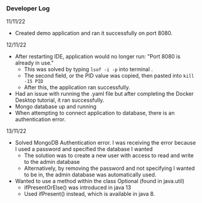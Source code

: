 ### Developer Log

11/11/22
 * Created demo application and ran it successfully on port 8080.

12/11/22
 * After restarting IDE, application would no longer run: "Port 8080 is already in use." 
   * This was solved by typing `lsof -i -p` into terminal .
   * The second field, or the PID value was copied, then pasted into `kill -15 PID`
   * After this, the application ran successfully.
 * Had an issue with running the .yaml file but after completing the Docker Desktop tutorial, it ran successfully.
 * Mongo database up and running
 * When attempting to connect application to database, there is an authentication error. 

13/11/22
* Solved MongoDB Authentication error. I was receiving the error because I used a password and specified the database I wanted
  * The solution was to create a new user with access to read and write to the admin database
  * Alternatively, by removing the password and not specifying I wanted to be in, the admin database was automatically used.
* Wanted to use a method within the class Optional (found in java.util)
  * ifPresentOrElse() was introduced in java 13
  * Used ifPresent() instead, which is available in java 8.